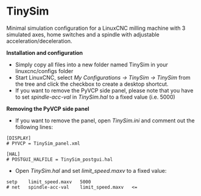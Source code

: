# TinySim

Minimal simulation configuration for a LinuxCNC milling machine with 3 simulated axes, home switches and a spindle with adjustable acceleration/deceleration.

**Installation and configuration**
 - Simply copy all files into a new folder named TinySim in your linuxcnc/configs folder
 - Start LinuxCNC, select *My Configurations -> TinySim -> TinySim* from the tree and click the checkbox to create a desktop shortcut.
 - If you want to remove the PyVCP side panel, please note that you have to set *spindle-acc-val* in *TinySim.hal* to a fixed value (i.e. 5000)

**Removing the PyVCP side panel**
- If you want to remove the panel, open *TinySim.ini* and comment out the following lines:
```
[DISPLAY]
# PYVCP = TinySim_panel.xml

[HAL]
# POSTGUI_HALFILE = TinySim_postgui.hal
```
- Open *TinySim.hal* and set *limit_speed.maxv* to a fixed value:
```
setp    limit_speed.maxv   5000
# net   spindle-acc-val    limit_speed.maxv   <=
```


